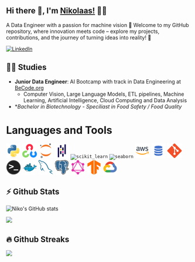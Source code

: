 ## Hi there 👋, I'm [Nikolaas!](https://github.com/andreia-negreira) 👩‍💻
A Data Engineer with a passion for machine vision
🚀 Welcome to my GitHub repository, where innovation meets code – explore my projects, contributions, and the journey of turning ideas into reality! 🌟

<right>
<a href="https://www.linkedin.com/in/nikolaas-willaert-66a7ab279/" target="_blank">
    <img src="https://img.shields.io/badge/linkedin-%230077B5.svg?&style=for-the-badge&logo=linkedin&logoColor=white&color=071A2C" alt="LinkedIn"/>
  </a>
</right>

## 🧑‍🎓 Studies

- **Junior Data Engineer**: AI Bootcamp with track in Data Engineering at [BeCode.org](https://becode.org/)
  - Computer Vision, Large Language Models, ETL pipelines, Machine Learning, Artificial Intelligence, Cloud Computing and Data Analysis
- **Bachelor in Biotechnology - Speciliast in Food Safety / Food Quality*

# Languages and Tools
<code><img height="40" src="https://raw.githubusercontent.com/devicons/devicon/master/icons/python/python-original.svg" alt="python"></code>
<code><img height="40" src="https://github.com/devicons/devicon/blob/master/icons/opencv/opencv-original.svg" alt="OpenCV"></code>
<code><img height="40" src="https://raw.githubusercontent.com/devicons/devicon/master/icons/jupyter/jupyter-original.svg" alt="jupyter"></code>
<code><img height="40" src="https://raw.githubusercontent.com/devicons/devicon/2ae2a900d2f041da66e950e4d48052658d850630/icons/pandas/pandas-original.svg" alt="pandas"></code>
<code><img height="40" src="https://upload.wikimedia.org/wikipedia/commons/0/05/Scikit_learn_logo_small.svg" alt="scikit_learn"></code>
<code><img height="40" src="https://seaborn.pydata.org/_images/logo-mark-lightbg.svg" alt="seaborn"></code>
<code><img height="40" src="https://raw.githubusercontent.com/github/explore/80688e429a7d4ef2fca1e82350fe8e3517d3494d/topics/aws/aws.png" alt="aws"></code>
<code><img height="40" src="https://raw.githubusercontent.com/github/explore/80688e429a7d4ef2fca1e82350fe8e3517d3494d/topics/sql/sql.png" alt="sql"></code>
<code><img height="40" src="https://raw.githubusercontent.com/devicons/devicon/master/icons/git/git-original.svg" alt="git"></code>
<code><img height="40" src="https://raw.githubusercontent.com/github/explore/80688e429a7d4ef2fca1e82350fe8e3517d3494d/topics/terminal/terminal.png" alt="terminal"></code>
<code><img height="40" src="https://raw.githubusercontent.com/devicons/devicon/master/icons/docker/docker-original.svg" alt="docker"></code>
<code><img height="40" src="https://raw.githubusercontent.com/devicons/devicon/master/icons/mysql/mysql-original.svg" alt="mysql"></code>
<code><img height="40" src="https://raw.githubusercontent.com/devicons/devicon/master/icons/postgresql/postgresql-original.svg" alt="postgresql"></code>
<code><img height="40" src="https://raw.githubusercontent.com/devicons/devicon/master/icons/graphql/graphql-plain.svg" alt="graphql"></code>
<code><img height="40" src="https://raw.githubusercontent.com/devicons/devicon/master/icons/tensorflow/tensorflow-original.svg" alt="tensorflow"></code>
<code><img height="40" src="https://raw.githubusercontent.com/devicons/devicon/master/icons/googlecloud/googlecloud-original.svg" alt="gcp"></code>

## ⚡ Github Stats

![Niko's GitHub stats](https://github-readme-stats.vercel.app/api?username=nikolaaswillaert&show_icons=true&theme=tokyonight)

<img height="180em" src="https://github-readme-stats.vercel.app/api/top-langs/?username=nikolaaswillaert&show_icons=true&hide_border=true&layout=compact&hide_progress=true&langs_count=10"/>

## 🔥 Github Streaks</b></summary>

<img height="180em" src="https://github-readme-streak-stats.herokuapp.com/?user=nikolaaswillaert&hide_border=true" />
